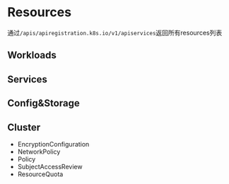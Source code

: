 # Resources
通过`/apis/apiregistration.k8s.io/v1/apiservices`返回所有resources列表
## Workloads
## Services
## Config&Storage
## Cluster
- EncryptionConfiguration
- NetworkPolicy
- Policy
- SubjectAccessReview
- ResourceQuota
